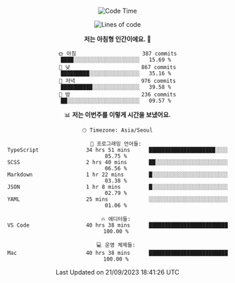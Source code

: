 <div align='center'>
 
<!--START_SECTION:waka-->
![Code Time](http://img.shields.io/badge/Code%20Time-2%2C993%20hrs%2035%20mins-blue)

![Lines of code](https://img.shields.io/badge/%EC%A0%80%EB%8A%94%20%EC%97%AC%ED%83%9C%EA%B9%8C%EC%A7%80%20-1.2%20million%20%EC%A4%84%EC%9D%98%20%EC%BD%94%EB%93%9C%EB%A5%BC%20%EC%9E%91%EC%84%B1%ED%96%88%EC%96%B4%EC%9A%94.-blue)

**저는 아침형 인간이에요. 🐤** 

```text
🌞 아침                     387 commits         ████░░░░░░░░░░░░░░░░░░░░░   15.69 % 
🌆 낮　                     867 commits         █████████░░░░░░░░░░░░░░░░   35.16 % 
🌃 저녁                     976 commits         ██████████░░░░░░░░░░░░░░░   39.58 % 
🌙 밤　                     236 commits         ██░░░░░░░░░░░░░░░░░░░░░░░   09.57 % 
```


📊 **저는 이번주를 이렇게 시간을 보냈어요.** 

```text
🕑︎ Timezone: Asia/Seoul

💬 프로그래밍 언어들: 
TypeScript               34 hrs 51 mins      █████████████████████░░░░   85.75 % 
SCSS                     2 hrs 40 mins       ██░░░░░░░░░░░░░░░░░░░░░░░   06.56 % 
Markdown                 1 hr 22 mins        █░░░░░░░░░░░░░░░░░░░░░░░░   03.38 % 
JSON                     1 hr 8 mins         █░░░░░░░░░░░░░░░░░░░░░░░░   02.79 % 
YAML                     25 mins             ░░░░░░░░░░░░░░░░░░░░░░░░░   01.06 % 

🔥 에디터들: 
VS Code                  40 hrs 38 mins      █████████████████████████   100.00 % 

💻 운영 체제들: 
Mac                      40 hrs 38 mins      █████████████████████████   100.00 % 
```


 Last Updated on 21/09/2023 18:41:26 UTC
<!--END_SECTION:waka-->
 </div>
<!---
Emewjin/Emewjin is a ✨ special ✨ repository because its `README.md` (this file) appears on your GitHub profile.
You can click the Preview link to take a look at your changes.
--->
